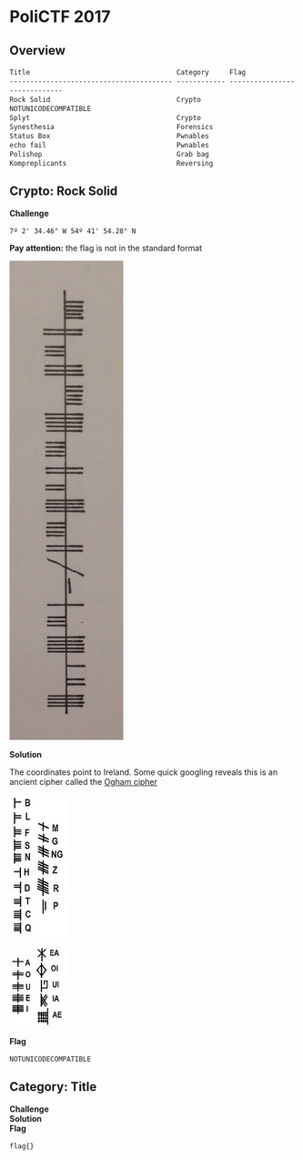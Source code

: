 # PoliCTF 2017

## Overview


```
Title                                    Category     Flag
---------------------------------------- ------------ -----------------------------
Rock Solid                               Crypto       NOTUNICODECOMPATIBLE
Splyt                                    Crypto
Synesthesia                              Forensics
Status Box                               Pwnables
echo fail                                Pwnables
Polishop                                 Grab bag
Kompreplicants                           Reversing
```

## Crypto: Rock Solid  

**Challenge**  
```
7º 2' 34.46" W 54º 41' 54.28" N
```

**Pay attention:** the flag is not in the standard format

![](writeupfiles/cipher.jpg)

**Solution**  

The coordinates point to Ireland. Some quick googling reveals this is an ancient
cipher called the [Ogham cipher](https://en.wikipedia.org/wiki/Ogham)

![](writeupfiles/ogham1.jpg)

![](writeupfiles/ogham2.jpg)

**Flag**

```
NOTUNICODECOMPATIBLE
```



## Category: Title  

**Challenge**  
**Solution**  
**Flag**

```
flag{}
```

